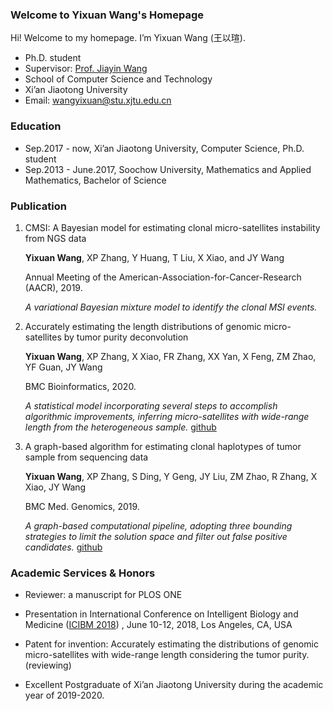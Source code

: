 ### Welcome to Yixuan Wang's Homepage

Hi! Welcome to my homepage. I’m Yixuan Wang (王以瑄). 
 - Ph.D. student
 - Supervisor: [Prof. Jiayin Wang](http://gr.xjtu.edu.cn/web/jiayin/home/)
 - School of Computer Science and Technology
 - Xi’an Jiaotong University
 - Email: wangyixuan@stu.xjtu.edu.cn

### Education
 - Sep.2017 - now, Xi’an Jiaotong University, Computer Science, Ph.D. student 
 - Sep.2013 - June.2017, Soochow University, Mathematics and Applied Mathematics, Bachelor of Science

### Publication
1. CMSI: A Bayesian model for estimating clonal micro-satellites instability from NGS data
    
    **Yixuan Wang**, XP Zhang, Y Huang, T Liu, X Xiao, and JY Wang
    
    Annual Meeting of the American-Association-for-Cancer-Research (AACR), 2019.
    
    _A variational Bayesian mixture model to identify the clonal MSI events._

2. Accurately estimating the length distributions of genomic micro-satellites by tumor purity deconvolution
    
    **Yixuan Wang**, XP Zhang, X Xiao, FR Zhang, XX Yan, X Feng, ZM Zhao, YF Guan, JY Wang
    
    BMC Bioinformatics, 2020.
    
    _A statistical model incorporating several steps to accomplish algorithmic improvements, inferring  micro-satellites with wide-range length from the heterogeneous sample._ [github](https://github.com/YixuanWang1120/ELMSI)

3. A graph-based algorithm for estimating clonal haplotypes of tumor sample from sequencing data
    
    **Yixuan Wang**, XP Zhang, S Ding, Y Geng, JY Liu, ZM Zhao, R Zhang, X Xiao, JY Wang
    
    BMC Med. Genomics, 2019.
    
    _A graph-based computational pipeline, adopting three bounding strategies to limit the solution space and filter out false positive candidates._ [github](https://github.com/YixuanWang1120/MixSubHap)

### Academic Services & Honors

 - Reviewer: a manuscript for PLOS ONE
 
 - Presentation in International Conference on Intelligent Biology and Medicine ([ICIBM 2018](https://icibm2018.iaibm.org/)) , June 10-12, 2018, Los Angeles, CA, USA
 
 - Patent for invention: Accurately estimating the distributions of genomic micro-satellites with wide-range length considering the tumor purity. (reviewing)
 
 - Excellent Postgraduate of Xi’an Jiaotong University during the academic year of 2019-2020.
